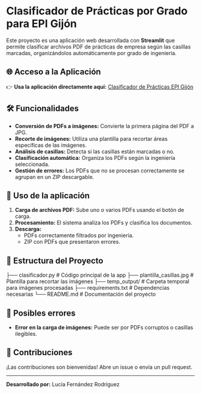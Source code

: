 # Clasificador de Prácticas por Grado para EPI Gijón

Este proyecto es una aplicación web desarrollada con **Streamlit** que permite clasificar archivos PDF de prácticas de empresa según las casillas marcadas, organizándolos automáticamente por grado de ingeniería.

## 🌐 Acceso a la Aplicación

👉 **Usa la aplicación directamente aquí:** [Clasificador de Prácticas EPI Gijón](https://clasificador-ingenierias.streamlit.app/)

## 🛠️ Funcionalidades

- **Conversión de PDFs a imágenes:** Convierte la primera página del PDF a JPG.  
- **Recorte de imágenes:** Utiliza una plantilla para recortar áreas específicas de las imágenes.  
- **Análisis de casillas:** Detecta si las casillas están marcadas o no.  
- **Clasificación automática:** Organiza los PDFs según la ingeniería seleccionada.  
- **Gestión de errores:** Los PDFs que no se procesan correctamente se agrupan en un ZIP descargable.  

## 📂 Uso de la aplicación

1. **Carga de archivos PDF:** Sube uno o varios PDFs usando el botón de carga.  
2. **Procesamiento:** El sistema analiza los PDFs y clasifica los documentos.  
3. **Descarga:**  
   - PDFs correctamente filtrados por ingeniería.  
   - ZIP con PDFs que presentaron errores.  


## 📄 Estructura del Proyecto

├── clasificador.py # Código principal de la app
├── plantilla_casillas.jpg # Plantilla para recortar las imágenes
├── temp_output/ # Carpeta temporal para imágenes procesadas
├── requirements.txt # Dependencias necesarias
└── README.md # Documentación del proyecto



## 🐞 Posibles errores

- **Error en la carga de imágenes:** Puede ser por PDFs corruptos o casillas ilegibles.  

## 🤝 Contribuciones

¡Las contribuciones son bienvenidas! Abre un issue o envía un pull request.

---

**Desarrollado por:** Lucía Fernández Rodríguez
